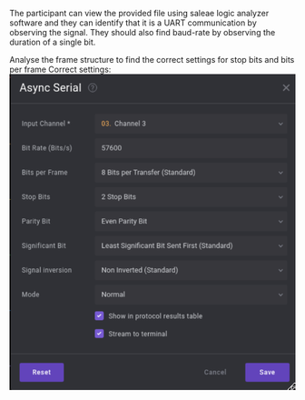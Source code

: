 The participant can view the provided file using saleae logic analyzer software and they can identify that it is a UART communication by observing the signal. They should also find baud-rate by observing the duration of a single bit.
	
Analyse the frame structure to find the correct settings for stop bits and bits per frame
Correct settings:
	![](./ss_uart.png)
